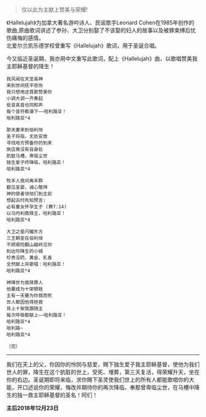 [TITLE]:《Hallelujah哈利路亚》
[TAGS]:以主之名

> 仅以此为主献上赞美与荣耀!

《Hallelujah》为加拿大著名游吟诗人、民谣歌手Leonard Cohen在1985年创作的歌曲,原曲歌词讲述了参孙、大卫分别娶了不该娶的妇人的故事以及被罪束缚后忧伤痛悔的感情。  
北爱尔兰凯乐德学校曾重写《Hallelujah》歌词，用于圣诞合唱。

今又临近圣诞期，我亦用中文重写此歌词，配上《Hallelujah》曲，以歌唱赞美我主耶稣基督的降生！

```
我风闻在天至高神
来到世间抚平悲伤
我只想用这首歌赞美你
小调大调一齐奏起
低音高音也同和声
每个音符都谱下——哈利路亚！
哈利路亚*4

那夫妻来到伯利恒
圣子将临，无处安放
寻找地方预备你的到来
旅店竟没有容身处
肮脏马槽，卑临尘世
独生爱子终降临，哈利路亚！
哈利路亚*4

牧羊人夜间离羊群
觐见圣婴，诚心敬拜
神的使者领他们到主前
想起古时先知预言:
必有童女怀孕生子 (赛7:14)
以马内利救赎主，哈利路亚！
哈利路亚*4

大卫之星闪耀东方
三王朝圣在伯利恒
不顾艰险翻山越岭见你
到达你降生的小城
珍贵没药、黄金、乳香
全然献上并歌唱：哈利路亚！
哈利路亚*4

神降世为救赎罪人
他要成为十架牺牲
主有一天要为你我而死
世人都因他得拯救
背上十架我跟随主
每次呼吸都献上——哈利路亚！
哈利路亚*4
哈利路~
哈利路亚*4

（完）
```
-------------
我们在天上的父，你因你的怜悯与慈爱，赐下独生爱子我主耶稣基督，使他为我们世人的罪，降生在这个肮脏的世上，受死、埋葬，第三天复活，得荣耀升天，坐在你的右边。圣诞期即将来临，求你赐下圣灵使我们世上的所有人都能歌唱你的大能，开口述说你的荣耀，悔改并期待你的再次降临，奉那曾卑临尘世，在马槽中降生的独一救主耶稣基督的圣名！阿们！

**主后2018年12月23日**